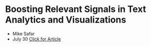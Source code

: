 # Boosting Relevant Signals in Text Analytics and Visualizations
- Mike Safar
- July 30
[Click for Article](http://www.safar.zone/signal-boost)
